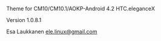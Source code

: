 Theme for CM10/CM10.1/AOKP-Android 4.2 HTC.eleganceX

Version 1.0.8.1

Esa Laukkanen <ele.linux@gmail.com>
